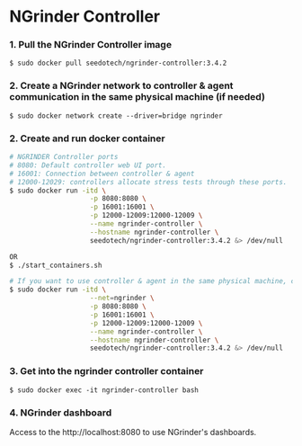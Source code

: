 # NGrinder Controller

### 1. Pull the NGrinder Controller image
```
$ sudo docker pull seedotech/ngrinder-controller:3.4.2
```

### 2. Create a NGrinder network to controller & agent communication in the same physical machine (if needed)
```
$ sudo docker network create --driver=bridge ngrinder
```

### 2. Create and run docker container

```sh
# NGRINDER Controller ports
# 8080: Default controller web UI port.
# 16001: Connection between controller & agent
# 12000-12029: controllers allocate stress tests through these ports.
$ sudo docker run -itd \
					-p 8080:8080 \
					-p 16001:16001 \
					-p 12000-12009:12000-12009 \
					--name ngrinder-controller \
					--hostname ngrinder-controller \
					seedotech/ngrinder-controller:3.4.2 &> /dev/null

OR
$ ./start_containers.sh

# If you want to use controller & agent in the same physical machine, create as follows:
$ sudo docker run -itd \
					--net=ngrinder \
					-p 8080:8080 \
					-p 16001:16001 \
					-p 12000-12009:12000-12009 \
					--name ngrinder-controller \
					--hostname ngrinder-controller \
					seedotech/ngrinder-controller:3.4.2 &> /dev/null
```

### 3. Get into the ngrinder controller container
```
$ sudo docker exec -it ngrinder-controller bash
```

### 4. NGrinder dashboard

Access to the http://localhost:8080 to use NGrinder's dashboards.